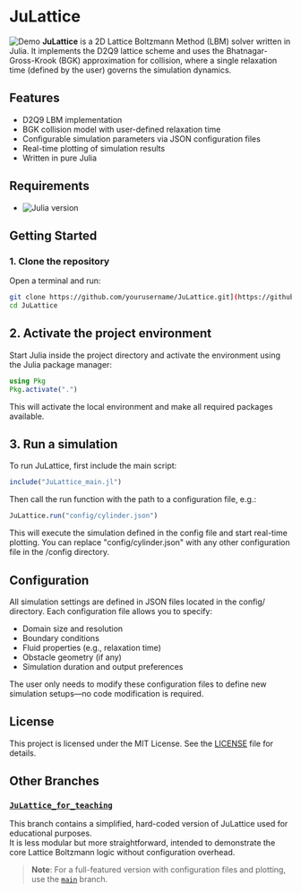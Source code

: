 # JuLattice
![Demo](media/Vorticity_Cylinder.gif)
**JuLattice** is a 2D Lattice Boltzmann Method (LBM) solver written in Julia. It implements the D2Q9 lattice scheme and uses the Bhatnagar-Gross-Krook (BGK) approximation for collision, where a single relaxation time (defined by the user) governs the simulation dynamics.

## Features

- D2Q9 LBM implementation
- BGK collision model with user-defined relaxation time
- Configurable simulation parameters via JSON configuration files
- Real-time plotting of simulation results
- Written in pure Julia

## Requirements

- ![Julia version](https://img.shields.io/badge/julia-1.9%2B-blue)

## Getting Started

### 1. Clone the repository

Open a terminal and run:

```bash
git clone https://github.com/yourusername/JuLattice.git](https://github.com/DomowojS/JuLattice.git
cd JuLattice
```
## 2. Activate the project environment
Start Julia inside the project directory and activate the environment using the Julia package manager:
```julia
using Pkg
Pkg.activate(".")
```
This will activate the local environment and make all required packages available.

## 3. Run a simulation
To run JuLattice, first include the main script:
```julia
include("JuLattice_main.jl")
```
Then call the run function with the path to a configuration file, e.g.:
```julia
JuLattice.run("config/cylinder.json")
```
This will execute the simulation defined in the config file and start real-time plotting.
You can replace "config/cylinder.json" with any other configuration file in the /config directory.

## Configuration
All simulation settings are defined in JSON files located in the config/ directory. Each configuration file allows you to specify:

- Domain size and resolution
- Boundary conditions
- Fluid properties (e.g., relaxation time)
- Obstacle geometry (if any)
- Simulation duration and output preferences

The user only needs to modify these configuration files to define new simulation setups—no code modification is required.

## License
This project is licensed under the MIT License. See the [LICENSE](LICENSE) file for details.

## Other Branches
### [`JuLattice_for_teaching`](https://github.com/DomowojS/JuLattice/tree/JuLattice_for_teaching)

This branch contains a simplified, hard-coded version of JuLattice used for educational purposes.  
It is less modular but more straightforward, intended to demonstrate the core Lattice Boltzmann logic without configuration overhead.

> **Note**: For a full-featured version with configuration files and plotting, use the [`main`](https://github.com/DomowojS/JuLattice/tree/main) branch.
